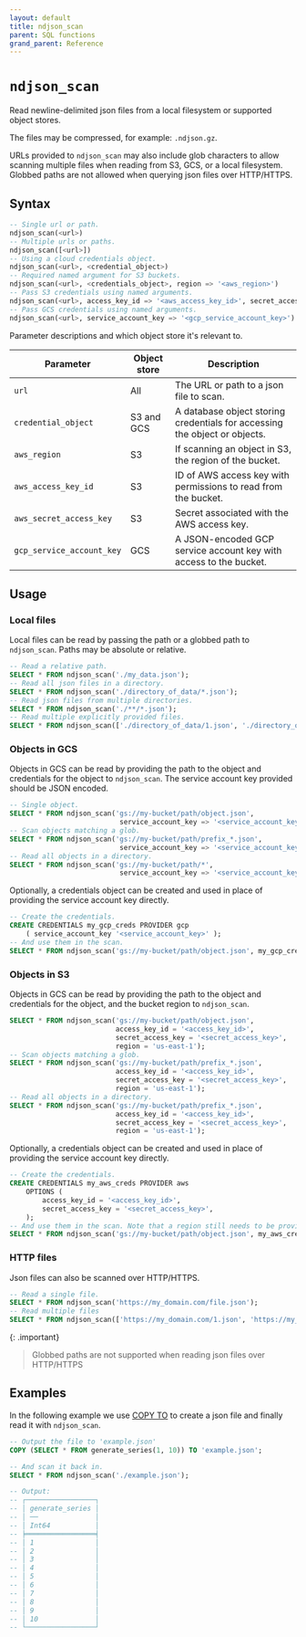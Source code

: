 ```yaml
---
layout: default
title: ndjson_scan
parent: SQL functions
grand_parent: Reference
---
```


# `ndjson_scan`

Read newline-delimited json files from a local filesystem or supported object
stores.

The files may be compressed, for example: `.ndjson.gz`.

URLs provided to `ndjson_scan` may also include glob characters to allow
scanning multiple files when reading from S3, GCS, or a local filesystem.
Globbed paths are not allowed when querying json files over HTTP/HTTPS.

## Syntax

```sql
-- Single url or path.
ndjson_scan(<url>)
-- Multiple urls or paths.
ndjson_scan([<url>])
-- Using a cloud credentials object.
ndjson_scan(<url>, <credential_object>)
-- Required named argument for S3 buckets.
ndjson_scan(<url>, <credentials_object>, region => '<aws_region>')
-- Pass S3 credentials using named arguments.
ndjson_scan(<url>, access_key_id => '<aws_access_key_id>', secret_access_key => '<aws_secret_access_key>', region => '<aws_region>')
-- Pass GCS credentials using named arguments.
ndjson_scan(<url>, service_account_key => '<gcp_service_account_key>')
```

Parameter descriptions and which object store it's relevant to.

| Parameter                 | Object store | Description                                                                |
| ------------------------- | ------------ | -------------------------------------------------------------------------- |
| `url`                     | All          | The URL or path to a json file to scan.                                    |
| `credential_object`       | S3 and GCS   | A database object storing credentials for accessing the object or objects. |
| `aws_region`              | S3           | If scanning an object in S3, the region of the bucket.                     |
| `aws_access_key_id`       | S3           | ID of AWS access key with permissions to read from the bucket.             |
| `aws_secret_access_key`   | S3           | Secret associated with the AWS access key.                                 |
| `gcp_service_account_key` | GCS          | A JSON-encoded GCP service account key with access to the bucket.          |

## Usage

### Local files

Local files can be read by passing the path or a globbed path to `ndjson_scan`.
Paths may be absolute or relative.

```sql
-- Read a relative path.
SELECT * FROM ndjson_scan('./my_data.json');
-- Read all json files in a directory.
SELECT * FROM ndjson_scan('./directory_of_data/*.json');
-- Read json files from multiple directories.
SELECT * FROM ndjson_scan('./**/*.json');
-- Read multiple explicitly provided files.
SELECT * FROM ndjson_scan(['./directory_of_data/1.json', './directory_of_data/2.json']);
```

### Objects in GCS

Objects in GCS can be read by providing the path to the object and credentials
for the object to `ndjson_scan`. The service account key provided should be
JSON encoded.

```sql
-- Single object.
SELECT * FROM ndjson_scan('gs://my-bucket/path/object.json',
                           service_account_key => '<service_account_key>');
-- Scan objects matching a glob.
SELECT * FROM ndjson_scan('gs://my-bucket/path/prefix_*.json',
                           service_account_key => '<service_account_key>');
-- Read all objects in a directory.
SELECT * FROM ndjson_scan('gs://my-bucket/path/*',
                           service_account_key => '<service_account_key>');
```

Optionally, a credentials object can be created and used in place of providing
the service account key directly.

```sql
-- Create the credentials.
CREATE CREDENTIALS my_gcp_creds PROVIDER gcp
    ( service_account_key '<service_account_key>' );
-- And use them in the scan.
SELECT * FROM ndjson_scan('gs://my-bucket/path/object.json', my_gcp_creds);
```

### Objects in S3

Objects in GCS can be read by providing the path to the object and credentials
for the object, and the bucket region to `ndjson_scan`.

```sql
SELECT * FROM ndjson_scan('gs://my-bucket/path/object.json',
                          access_key_id = '<access_key_id>',
                          secret_access_key = '<secret_access_key>',
                          region = 'us-east-1');
-- Scan objects matching a glob.
SELECT * FROM ndjson_scan('gs://my-bucket/path/prefix_*.json',
                          access_key_id = '<access_key_id>',
                          secret_access_key = '<secret_access_key>',
                          region = 'us-east-1');
-- Read all objects in a directory.
SELECT * FROM ndjson_scan('gs://my-bucket/path/prefix_*.json',
                          access_key_id = '<access_key_id>',
                          secret_access_key = '<secret_access_key>',
                          region = 'us-east-1');
```

Optionally, a credentials object can be created and used in place of providing
the service account key directly.

```sql
-- Create the credentials.
CREATE CREDENTIALS my_aws_creds PROVIDER aws
    OPTIONS (
        access_key_id = '<access_key_id>',
        secret_access_key = '<secret_access_key>',
    );
-- And use them in the scan. Note that a region still needs to be provided.
SELECT * FROM ndjson_scan('gs://my-bucket/path/object.json', my_aws_creds, region => 'us-east-1');
```

### HTTP files

Json files can also be scanned over HTTP/HTTPS.

```sql
-- Read a single file.
SELECT * FROM ndjson_scan('https://my_domain.com/file.json');
-- Read multiple files
SELECT * FROM ndjson_scan(['https://my_domain.com/1.json', 'https://my_domain.com/2.json']);
```

{: .important}

> Globbed paths are not supported when reading json files over HTTP/HTTPS

## Examples

In the following example we use [COPY TO] to create a json file and finally
read it with `ndjson_scan`.

```sql
-- Output the file to 'example.json'
COPY (SELECT * FROM generate_series(1, 10)) TO 'example.json';

-- And scan it back in.
SELECT * FROM ndjson_scan('./example.json');

-- Output:
-- ┌─────────────────┐
-- │ generate_series │
-- │ ──              │
-- │ Int64           │
-- ╞═════════════════╡
-- │ 1               │
-- │ 2               │
-- │ 3               │
-- │ 4               │
-- │ 5               │
-- │ 6               │
-- │ 7               │
-- │ 8               │
-- │ 9               │
-- │ 10              │
-- └─────────────────┘
```

[COPY TO]: /glaredb/sql-commands/copy-to
